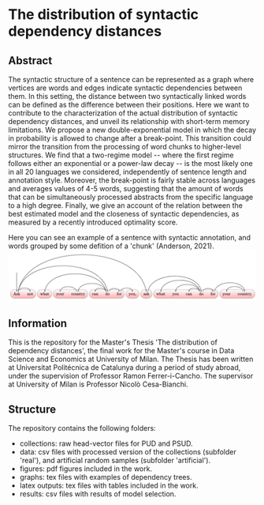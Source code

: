 # The distribution of syntactic dependency distances

## Abstract
The syntactic structure of a sentence can be represented as a graph where vertices are words and edges indicate syntactic dependencies between them. In this setting, the distance between two syntactically linked words can be defined as the difference between their positions.
Here we want to contribute to the characterization of the actual distribution of syntactic dependency distances, and unveil its relationship with short-term memory limitations. We propose a new double-exponential model in which the decay in probability is allowed to change after a break-point. This transition could mirror the transition from the processing of word chunks to higher-level structures. We find that a two-regime model -- where the first regime follows either an exponential or a power-law decay -- is the most likely one in all 20 languages we considered, independently of sentence length and annotation style. Moreover, the break-point is fairly stable across languages and averages values of 4-5 words, suggesting that the amount of words that can be simultaneously processed abstracts from the specific language to a high degree. Finally, we give an account of the relation between the best estimated model and the closeness of syntactic dependencies, as measured by a recently introduced optimality score.

Here you can see an example of a sentence with syntactic annotation, and words grouped by some defition of a 'chunk' (Anderson, 2021).
![plot](./graphs/example.png)

## Information
This is the repository for the Master's Thesis 'The distribution of dependency distances', the final work for the Master's course in Data Science and Economics at University of Milan. The Thesis has been written at Universitat Politécnica de Catalunya during a period of study abroad, under the supervision of Professor Ramon Ferrer-i-Cancho. The supervisor at University of Milan is Professor Nicolò Cesa-Bianchi.

## Structure
The repository contains the following folders:
  - collections: raw head-vector files for PUD and PSUD.
  - data: csv files with processed version of the collections (subfolder 'real'), and artificial random samples (subfolder 'artificial').
  - figures: pdf figures included in the work.
  - graphs: tex files with examples of dependency trees.
  - latex outputs: tex files with tables included in the work.
  - results: csv files with results of model selection.
  

  

